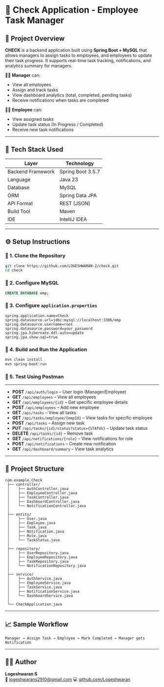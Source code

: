 # 🧾 Check Application - Employee Task Manager

## 🚀 Project Overview
**CHECK** is a backend application built using **Spring Boot + MySQL** that allows managers to assign tasks to employees, and employees to update their task progress. It supports real-time task tracking, notifications, and analytics summary for managers.

👨‍💼 **Manager** can:
- View all employees
- Assign and track tasks
- View dashboard analytics (total, completed, pending tasks)
- Receive notifications when tasks are completed

👷‍♂️ **Employee** can:
- View assigned tasks
- Update task status (In Progress / Completed)
- Receive new task notifications

---

## 🧱 Tech Stack Used
| Layer | Technology |
|--------|-------------|
| Backend Framework | Spring Boot 3.5.7 |
| Language | Java 23 |
| Database | MySQL |
| ORM | Spring Data JPA |
| API Format | REST (JSON) |
| Build Tool | Maven |
| IDE | IntelliJ IDEA  |

---

## ⚙️ Setup Instructions

### 🧩 1. Clone the Repository
```bash
git clone https://github.com/LOGESHWARAN-2/check.git
cd check
```

### 🧩 2. Configure MySQL
```sql
CREATE DATABASE emp;
```

### 🧩 3. Configure `application.properties`
```properties
spring.application.name=Check
spring.datasource.url=jdbc:mysql://localhost:3306/emp
spring.datasource.username=root
spring.datasource.password=your_password
spring.jpa.hibernate.ddl-auto=update
spring.jpa.show-sql=true
```

### 🧩 4. Build and Run the Application
```bash
mvn clean install
mvn spring-boot:run
```

### 🧩 5. Test Using Postman
---

- **POST** `/api/auth/login` – User login (Manager/Employee)
- **GET** `/api/employees` – View all employees
- **GET** `/api/employees/{id}` – Get specific employee details
- **POST** `/api/employees` – Add new employee
- **GET** `/api/tasks` – View all tasks
- **GET** `/api/tasks/employee/{empId}` – View tasks for specific employee
- **POST** `/api/tasks` – Assign new task
- **PUT** `/api/tasks/{id}/status?status={STATUS}` – Update task status
- **DELETE** `/api/tasks/{id}` – Remove task
- **GET** `/api/notifications/{role}` – View notifications for role
- **POST** `/api/notifications` – Create new notification
- **GET** `/api/dashboard/summary` – View task analytics

---

## 📂 Project Structure
```
com.example.Check
 ├── controller/
 │    ├── AuthController.java
 │    ├── EmployeeController.java
 │    ├── TaskController.java
 │    ├── DashboardController.java
 │    └── NotificationController.java
 │
 ├── entity/
 │    ├── User.java
 │    ├── Employee.java
 │    ├── Task.java
 │    ├── Notification.java
 │    ├── Role.java
 │    └── TaskStatus.java
 │
 ├── repository/
 │    ├── UserRepository.java
 │    ├── EmployeeRepository.java
 │    ├── TaskRepository.java
 │    └── NotificationRepository.java
 │
 ├── service/
 │    ├── AuthService.java
 │    ├── EmployeeService.java
 │    ├── TaskService.java
 │    ├── NotificationService.java
 │    └── DashboardService.java
 │
 └── CheckApplication.java
```

---

## 📈 Sample Workflow
```
Manager → Assign Task → Employee → Mark Completed → Manager gets Notification
```

---

## 🧑‍💻 Author
**Logeshwaran S**  
📧 logeshwarans2910@gmail.com
💻 [github.com/Logeshwaran](https://github.com/LOGESHWARAN-2)
